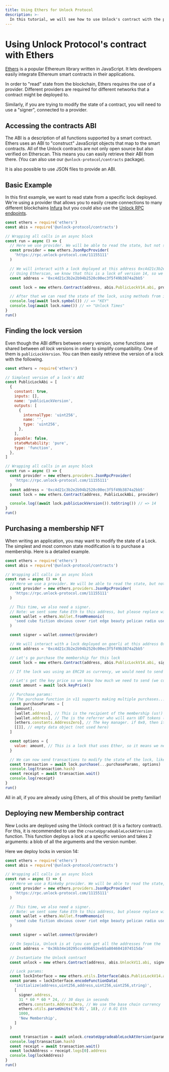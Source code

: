 ```yaml
---
title: Using Ethers for Unlock Protocol
description: >-
  In this tutorial, we will see how to use Unlock's contract with the popular Ethers library.
---
```


# Using Unlock Protocol's contract with Ethers

[Ethers](https://docs.ethers.io/) is a popular Ethereum library written in JavaScript. It lets developers easily integrate Ethereum smart contracts in their applications.

In order to "read" state from the blockchain, Ethers requires the use of a provider. Different providers are required for different networks that a contract might be deployed to.

Similarly, if you are trying to modify the state of a contract, you will need to use a "signer", connected to a provider.

## Accessing the contracts ABI

The ABI is a description of all functions supported by a smart contract. Ethers uses an ABI to "construct" JavaScript objects that map to the smart contracts. All of the Unlock contracts are not only open source but also verified on Etherscan. This means you can easily retrieve their ABI from there. (You can also use our `@unlock-protocol/contracts` package).

It is also possible to use JSON files to provide an ABI.

## Basic Example

In this first example, we want to read state from a specific lock deployed. We're using a provider that allows you to easily create connections to many different blockchains [Infura](https://infura.io/) but you could also use the [Unlock RPC endpoints](../../tools/rpc-provider.md).

```javascript
const ethers = require('ethers')
const abis = require('@unlock-protocol/contracts')

// Wrapping all calls in an async block
const run = async () => {
  // Here we use provider. We will be able to read the state, but not send transactions.
  const provider = new ethers.JsonRpcProvider(
    'https://rpc.unlock-protocol.com/11155111'
  )

  // We will interact with a lock deployed at this address 0xc4d21c3b2e2b94b2520c00ec3f5f49b3874a2bb5
  // Using Etherscan, we know that this is a lock of version 14, so we will load the corresponding ABI.
  const address = '0xc4d21c3b2e2b94b2520c00ec3f5f49b3874a2bb5'

  const lock = new ethers.Contract(address, abis.PublicLockV14.abi, provider)

  // After that we can read the state of the lock, using methods from its ABI:
  console.log(await lock.symbol()) // => "KEY"
  console.log(await lock.name()) // => "Unlock Times"
}
run()
```

## Finding the lock version

Even though the ABI differs between every version, some functions are shared between _all lock_ versions in order to simplify compatibility. One of them is `publicLockVersion`. You can then easily retrieve the version of a lock with the following.

```javascript
const ethers = require('ethers')

// Simplest version of a lock's ABI
const PublicLockAbi = [
  {
    constant: true,
    inputs: [],
    name: 'publicLockVersion',
    outputs: [
      {
        internalType: 'uint256',
        name: '',
        type: 'uint256',
      },
    ],
    payable: false,
    stateMutability: 'pure',
    type: 'function',
  },
]

// Wrapping all calls in an async block
const run = async () => {
  const provider = new ethers.providers.JsonRpcProvider(
    'https://rpc.unlock-protocol.com/11155111'
  )
  const address = '0xc4d21c3b2e2b94b2520c00ec3f5f49b3874a2bb5'
  const lock = new ethers.Contract(address, PublicLockAbi, provider)

  console.log((await lock.publicLockVersion()).toString()) // => 14
}
run()
```

## Purchasing a membership NFT

When writing an application, you may want to modify the state of a Lock. The simplest and most common state modification is to purchase a membership. Here is a detailed example.

```javascript
const ethers = require('ethers')
const abis = require('@unlock-protocol/contracts')

// Wrapping all calls in an async block
const run = async () => {
  // Here we use a provider. We will be able to read the state, but not send transactions.
  const provider = new ethers.providers.JsonRpcProvider(
    'https://rpc.unlock-protocol.com/11155111'
  )

  // This time, we also need a signer.
  // Note: we sent some fake Eth to this address, but please replace with your own!
  const wallet = ethers.Wallet.fromMnemonic(
    'seed cube fiction obvious cover riot edge beauty pelican radio useful strong'
  )

  const signer = wallet.connect(provider)

  // We will interact with a lock deployed on goerli at this address 0xc4d21c3b2e2b94b2520c00ec3f5f49b3874a2bb5
  const address = '0xc4d21c3b2e2b94b2520c00ec3f5f49b3874a2bb5'

  // Let's go purchase the membership for this lock
  const lock = new ethers.Contract(address, abis.PublicLockV14.abi, signer)

  // If the lock was using an ERC20 as currency, we would need to send an approval transaction on the ERC20 contract first...

  // Let's get the key price so we know how much we need to send (we could send more!)
  const amount = await lock.keyPrice()

  // Purchase params:
  // The purchase function in v11 supports making multiple purchases... here we just pass a single one.
  const purchaseParams = [
    [amount],
    [wallet.address], // This is the recipient of the membership (us!)
    [wallet.address], // The is the referrer who will earn UDT tokens (we'd like this to be us!)
    [ethers.constants.AddressZero], // The key manager. if 0x0, then it is the recipient by default
    [[]], // empty data object (not used here)
  ]

  const options = {
    value: amount, // This is a lock that uses Ether, so it means we need send value. If it was an ERC20 we could set this to 0 and just use the amount on purchase's first argument
  }

  // We can now send transactions to modify the state of the lock, like purchase a key!
  const transaction = await lock.purchase(...purchaseParams, options)
  console.log(transaction.hash)
  const receipt = await transaction.wait()
  console.log(receipt)
}
run()
```

All in all, if you are already using Ethers, all of this should be pretty familiar!

## Deploying new Membership contract

New Locks are deployed using the Unlock contract (it is a factory contract). For this, it is recommended to use the `createUpgradeableLockAtVersion` function. This function deploys a lock at a specific version and takes 2 arguments: a blob of all the arguments and the version number.

Here we deploy locks in version 14:

```javascript
const ethers = require('ethers')
const abis = require('@unlock-protocol/contracts')

// Wrapping all calls in an async block
const run = async () => {
  // Here we use a Rinkeby provider. We will be able to read the state, but not send transactions.
  const provider = new ethers.providers.JsonRpcProvider(
    'https://rpc.unlock-protocol.com/11155111'
  )

  // This time, we also need a signer.
  // Note: we sent some fake Eth to this address, but please replace with your own!
  const wallet = ethers.Wallet.fromMnemonic(
    'seed cube fiction obvious cover riot edge beauty pelican radio useful strong'
  )

  const signer = wallet.connect(provider)

  // On Sepolia, Unlock is at (you can get all the addresses from the `@unlock-protocol/networks` npm module)
  const address = '0x36b34e10295cce69b652eeb5a8046041074515da'

  // Instantiate the Unlock contract
  const unlock = new ethers.Contract(address, abis.UnlockV11.abi, signer)

  // Lock params:
  const lockInterface = new ethers.utils.Interface(abis.PublicLockV14.abi)
  const params = lockInterface.encodeFunctionData(
    'initialize(address,uint256,address,uint256,uint256,string)',
    [
      signer.address,
      31 * 60 * 60 * 24, // 30 days in seconds
      ethers.constants.AddressZero, // We use the base chain currency
      ethers.utils.parseUnits('0.01', 18), // 0.01 Eth
      1000,
      'New Membership',
    ]
  )

  const transaction = await unlock.createUpgradeableLockAtVersion(params, 14)
  console.log(transaction.hash)
  const receipt = await transaction.wait()
  const lockAddress = receipt.logs[0].address
  console.log(lockAddress)
}
run()
```
